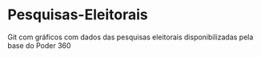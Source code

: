 # Pesquisas-Eleitorais
Git com gráficos com dados das pesquisas eleitorais disponibilizadas pela base do Poder 360
